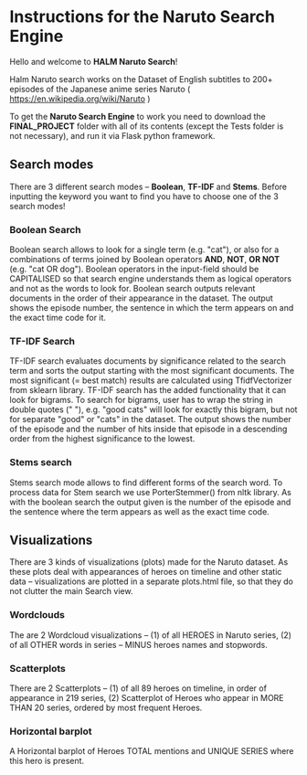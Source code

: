# Instructions for the Naruto Search Engine

Hello and welcome to **HALM Naruto Search**! 

Halm Naruto search works on the Dataset of English subtitles to 200+ episodes of the Japanese anime series Naruto ( https://en.wikipedia.org/wiki/Naruto )

To get the **Naruto Search Engine** to work you need to download the **FINAL_PROJECT** folder with all of its contents (except the Tests folder is not necessary), and run it via Flask python framework.

## Search modes

There are 3 different search modes – **Boolean**, **TF-IDF** and **Stems**. Before inputting the keyword you want to find you have to choose one of the 3 search modes!

### Boolean Search
Boolean search allows to look for a single term (e.g. "cat"), or also for a combinations of terms joined by Boolean operators **AND**, **NOT**, **OR NOT** (e.g. "cat OR dog"). Boolean operators in the input-field should be CAPITALISED so that search engine understands them as logical operators and not as the words to look for.
Boolean search outputs relevant documents in the order of their appearance in the dataset. The output shows the episode number, the sentence in which the term appears on and the exact time code for it.

### TF-IDF Search
TF-IDF search evaluates documents by significance related to the search term and sorts the output starting with the most significant documents. The most significant (= best match) results are calculated using TfidfVectorizer from sklearn library.
TF-IDF search has the added functionality that it can look for bigrams. To search for bigrams, user has to wrap the string in double quotes (" "), e.g. "good cats" will look for exactly this bigram, but not for separate "good" or "cats" in the dataset. The output shows the number of the episode and the number of hits inside that episode in a descending order from the highest significance to the lowest.


### Stems search
Stems search mode allows to find different forms of the search word. To process data for Stem search we use PorterStemmer() from nltk library. As with the boolean search the output given is the number of the episode and the sentence where the term appears as well as the exact time code.
 
## Visualizations
 
There are 3 kinds of visualizations (plots) made for the Naruto dataset. As these plots deal with appearances of heroes on timeline and other static data – visualizations are plotted in a separate plots.html file, so that they do not clutter the main Search view.

### Wordclouds
The are 2 Wordcloud visualizations – (1) of all HEROES in Naruto series,  (2) of all OTHER words in series – MINUS heroes names and stopwords.    

### Scatterplots
There are 2 Scatterplots – (1) of all 89 heroes on timeline, in order of appearance in 219 series, (2) Scatterplot of Heroes who appear in MORE THAN 20 series, ordered by most frequent Heroes.
     
### Horizontal barplot
A Horizontal barplot of Heroes TOTAL mentions and UNIQUE SERIES where this hero is present.
